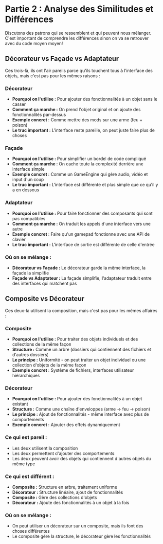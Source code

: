 # Partie 2 : Analyse des Similitudes et Différences

Discutons des patrons qui se ressemblent et qui peuvent nous mélanger. C'est important de comprendre les différences sinon on va se retrouver avec du code moyen moyen!

## Décorateur vs Façade vs Adaptateur

Ces trois-là, ils ont l'air pareils parce qu'ils touchent tous à l'interface des objets, mais c'est pas pour les mêmes raisons :

### **Décorateur**
- **Pourquoi on l'utilise :** Pour ajouter des fonctionnalités à un objet sans le casser
- **Comment ça marche :** On prend l'objet original et on ajoute des fonctionnalités par-dessus
- **Exemple concret :** Comme mettre des mods sur une arme (feu + poison)
- **Le truc important :** L'interface reste pareille, on peut juste faire plus de choses

### **Façade**
- **Pourquoi on l'utilise :** Pour simplifier un bordel de code compliqué
- **Comment ça marche :** On cache toute la complexité derrière une interface simple
- **Exemple concret :** Comme un GameEngine qui gère audio, vidéo et input d'un coup
- **Le truc important :** L'interface est différente et plus simple que ce qu'il y a en dessous

### **Adaptateur**
- **Pourquoi on l'utilise :** Pour faire fonctionner des composants qui sont pas compatibles
- **Comment ça marche :** On traduit les appels d'une interface vers une autre
- **Exemple concret :** Faire qu'un gamepad fonctionne avec une API de clavier
- **Le truc important :** L'interface de sortie est différente de celle d'entrée

### **Où on se mélange :**
- **Décorateur vs Façade :** Le décorateur garde la même interface, la façade la simplifie
- **Façade vs Adaptateur :** La façade simplifie, l'adaptateur traduit entre des interfaces qui matchent pas

## Composite vs Décorateur

Ces deux-là utilisent la composition, mais c'est pas pour les mêmes affaires :

### **Composite**
- **Pourquoi on l'utilise :** Pour traiter des objets individuels et des collections de la même façon
- **Structure :** Comme un arbre (dossiers qui contiennent des fichiers et d'autres dossiers)
- **Le principe :** Uniformité - on peut traiter un objet individuel ou une collection d'objets de la même façon
- **Exemple concret :** Système de fichiers, interfaces utilisateur hiérarchiques

### **Décorateur**
- **Pourquoi on l'utilise :** Pour ajouter des fonctionnalités à un objet existant
- **Structure :** Comme une chaîne d'enveloppes (arme → feu → poison)
- **Le principe :** Ajout de fonctionnalités - même interface avec plus de comportements
- **Exemple concret :** Ajouter des effets dynamiquement

### **Ce qui est pareil :**
- Les deux utilisent la composition
- Les deux permettent d'ajouter des comportements
- Les deux peuvent avoir des objets qui contiennent d'autres objets du même type

### **Ce qui est différent :**
- **Composite :** Structure en arbre, traitement uniforme
- **Décorateur :** Structure linéaire, ajout de fonctionnalités
- **Composite :** Gère des collections d'objets
- **Décorateur :** Ajoute des fonctionnalités à un objet à la fois

### **Où on se mélange :**
- On peut utiliser un décorateur sur un composite, mais ils font des choses différentes
- Le composite gère la structure, le décorateur gère les fonctionnalités
